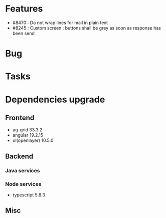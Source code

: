 
# Features

- #8470 : Do not wrap lines for mail in plain text
- #8245 : Custom screen : buttons shall be grey as soon as response has been send 

# Bug


# Tasks

  
# Dependencies upgrade

## Frontend

- ag-grid 33.3.2
- angular 19.2.15 
- ol(openlayer) 10.5.0
  
## Backend 

### Java services 


### Node services

 - typescript 5.8.3

## Misc








